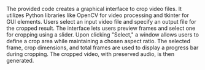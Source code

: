 The provided code creates a graphical interface to crop video files.
It utilizes Python libraries like OpenCV for video processing and tkinter for GUI elements.
Users select an input video file and specify an output file for the cropped result.
The interface lets users preview frames and select one for cropping using a slider.
Upon clicking "Select," a window allows users to define a crop area while maintaining a chosen aspect ratio.
The selected frame, crop dimensions, and total frames are used to display a progress bar during cropping.
The cropped video, with preserved audio, is then generated.
